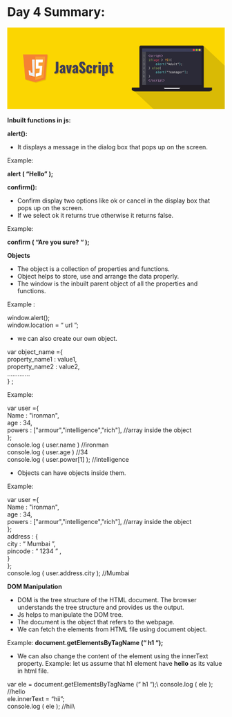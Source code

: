 # Day 4 Summary:

<img src="https://github.com/kishanrajput23/LetsUpgrade-JavaScript-Essential/blob/main/Day1/Javascript.png" alt="">

**Inbuilt functions in js:**

**alert():** 

- It displays a message in the dialog box that pops up on the screen.

Example: 

**alert ( “Hello” );**
<img src="https://t-images.imgix.net/https%3A%2F%2Flh5.googleusercontent.com%2FMIqLha8vPO3n8dit3LFE1XlOfGmr_msFyMKNO_uMaZ7cEAbz44ZabCb0ixB-etqMoKk4gVISe3fHpFMTnJSsAYhT_jQxEIuSqoZs2KMlORIRuUkliM45FH00RZVuSv577lwBgfE?width=1240&w=1240&auto=format%2Ccompress&ixlib=js-2.3.1&s=aeb51105ca739bde5bcfac6fcce24924" alt="">

**confirm():**

- Confirm display two options like ok or cancel in the display box that pops up on the screen.
- If we select ok it returns true otherwise it returns false.

Example:        

**confirm ( “Are you sure? “ );**
<img src="https://t-images.imgix.net/https%3A%2F%2Flh3.googleusercontent.com%2FG9RRl8IH1yC2P-lL2vzCJLUL0sop343N6ejoHoKJe_eXxs2iBiXq4_P1CKzuD7PoeMqc_K_YKq52yORxwUz1IK1XL4h3UdSB9hJ09SgBxOj8CpB1icSoR2NbVgsc7xAcy1sT9zQ?width=1240&w=1240&auto=format%2Ccompress&ixlib=js-2.3.1&s=074cf281a8005f80bfec6a0c1ce466ad" alt="">

**Objects**

- The object is a collection of properties and functions.
- Object helps to store, use and arrange the data properly.
- The window is the inbuilt parent object of all the properties and functions.

Example :

window.alert();\
window.location = “ url ”;

- we can also create our own object.

var object_name ={\
  				property_name1 : value1,\
				property_name2 : value2,\
				………….\
				} ;
        
 Example:

var user ={\
          Name : "ironman",\
 		  age : 34,\
 		 powers : ["armour","intelligence","rich"], //array inside the object\
          };\
console.log ( user.name ) //ironman\
console.log ( user.age ) //34\
console.log ( user.power[1] ); //intelligence

- Objects can have objects inside them.

Example:

var user ={\
			Name : "ironman",\
 			age : 34,\
 			powers : ["armour","intelligence","rich"], //array inside the object\
 		 };\
 		 address : {\
                     city : “ Mumbai ”,\
					 pincode : “ 1234 ” ,\
                    }\
         };\
console.log ( user.address.city ); //Mumbai

**DOM Manipulation**
- DOM is the tree structure of the HTML document. The browser understands the tree structure and provides us the output.
- Js helps to manipulate the DOM tree.
- The document is the object that refers to the webpage.
- We can fetch the elements from HTML file using document object.

Example:   **document.getElementsByTagName (“ h1 “);**

- We can also change the content of the element using the innerText property.
  Example:  let us assume that h1 element have **hello** as its value in html file.

var ele = document.getElementsByTagName (“ h1 “);\ 
console.log ( ele );   //hello\
ele.innerText = “hii”;\
console.log ( ele );   //hii\

